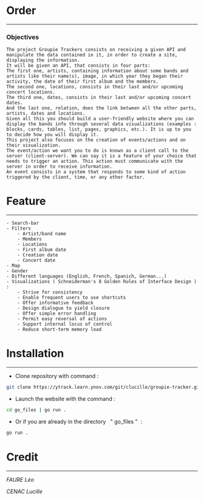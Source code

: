 # Order
***

### Objectives
    The project Groupie Trackers consists on receiving a given API and manipulate the data contained in it, in order to create a site, displaying the information.
    It will be given an API, that consists in four parts:
    The first one, artists, containing information about some bands and artists like their name(s), image, in which year they began their activity, the date of their first album and the members.
    The second one, locations, consists in their last and/or upcoming concert locations.
    The third one, dates, consists in their last and/or upcoming concert dates.
    And the last one, relation, does the link between all the other parts, artists, dates and locations.
    Given all this you should build a user-friendly website where you can display the bands info through several data visualizations (examples : blocks, cards, tables, list, pages, graphics, etc.). It is up to you to decide how you will display it.
    This project also focuses on the creation of events/actions and on their visualization.
    The event/action we want you to do is known as a client call to the server (client-server). We can say it is a feature of your choice that needs to trigger an action. This action must communicate with the server in order to receive information. 
    An event consists in a system that responds to some kind of action triggered by the client, time, or any other factor.

# Feature
***

    - Search-bar
    - Filters
        - Artist/band name
        - Members
        - Locations
        - First album date
        - Creation date
        - Concert date
    - Map
    - Gender
    - Different languages (English, French, Spanich, German...)
    - Visualizations ( Schneiderman's 8 Golden Rules of Interface Design ) :
        - Strive for consistency
        - Enable frequent users to use shortcuts
        - Offer informative feedback
        - Design dialogue to yield closure
        - Offer simple error handling
        - Permit easy reversal of actions
        - Support internal locus of control
        - Reduce short-term memory load

# Installation
***

- Clone repository with command :
```bash
git clone https://ytrack.learn.ynov.com/git/clucille/groupie-tracker.git
```
- Launch the website with the command :
```bash
cd go_files | go run .
```
- Or if you are already in the directory &nbsp; " go_files " &nbsp;:
```bash
go run .
```

# Credit
***
*FAURE Léo*

*CENAC Lucille*
